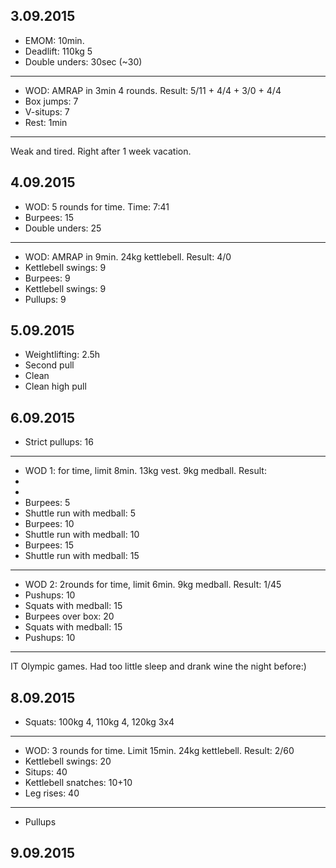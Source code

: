 ## 3.09.2015

* EMOM: 10min.
* Deadlift: 110kg 5
* Double unders: 30sec (~30)

---

* WOD: AMRAP in 3min 4 rounds. Result: 5/11 + 4/4 + 3/0 + 4/4
* Box jumps: 7
* V-situps: 7
* Rest: 1min

---

Weak and tired. Right after 1 week vacation.

## 4.09.2015

* WOD: 5 rounds for time. Time: 7:41
* Burpees: 15
* Double unders: 25

---

* WOD: AMRAP in 9min. 24kg kettlebell. Result: 4/0
* Kettlebell swings: 9
* Burpees: 9
* Kettlebell swings: 9
* Pullups: 9

## 5.09.2015

* Weightlifting: 2.5h
* Second pull
* Clean
* Clean high pull

## 6.09.2015

* Strict pullups: 16

---

* WOD 1: for time, limit 8min. 13kg vest. 9kg medball. Result: 
* 
* 
* Burpees: 5
* Shuttle run with medball: 5
* Burpees: 10
* Shuttle run with medball: 10
* Burpees: 15
* Shuttle run with medball: 15

---

* WOD 2: 2rounds for time, limit 6min. 9kg medball. Result: 1/45
* Pushups: 10
* Squats with medball: 15
* Burpees over box: 20
* Squats with medball: 15
* Pushups: 10

---

IT Olympic games. Had too little sleep and drank wine the night before:)

## 8.09.2015

* Squats: 100kg 4, 110kg 4, 120kg 3x4

---

* WOD: 3 rounds for time. Limit 15min. 24kg kettlebell. Result: 2/60
* Kettlebell swings: 20
* Situps: 40
* Kettlebell snatches: 10+10
* Leg rises: 40

---

* Pullups

## 9.09.2015
